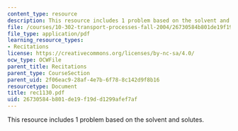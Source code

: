 ```yaml
---
content_type: resource
description: This resource includes 1 problem based on the solvent and solutes.
file: /courses/10-302-transport-processes-fall-2004/26730584b801de19f19dd1299afef7af_rec1130.pdf
file_type: application/pdf
learning_resource_types:
- Recitations
license: https://creativecommons.org/licenses/by-nc-sa/4.0/
ocw_type: OCWFile
parent_title: Recitations
parent_type: CourseSection
parent_uid: 2f06eac9-28af-4e7b-6f78-8c142d9f8b16
resourcetype: Document
title: rec1130.pdf
uid: 26730584-b801-de19-f19d-d1299afef7af
---
```

This resource includes 1 problem based on the solvent and solutes.